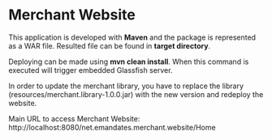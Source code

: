 # Merchant Website

This application is developed with **Maven** and the package is represented as a WAR file. Resulted file can be found in **target directory**. 

Deploying can be made using **mvn clean install**. When this command is executed will trigger embedded Glassfish server.

In order to update the merchant library, you have to replace the library (resources/merchant.library-1.0.0.jar) with the new version and redeploy the website.

Main URL to access Merchant Website: http://localhost:8080/net.emandates.merchant.website/Home
